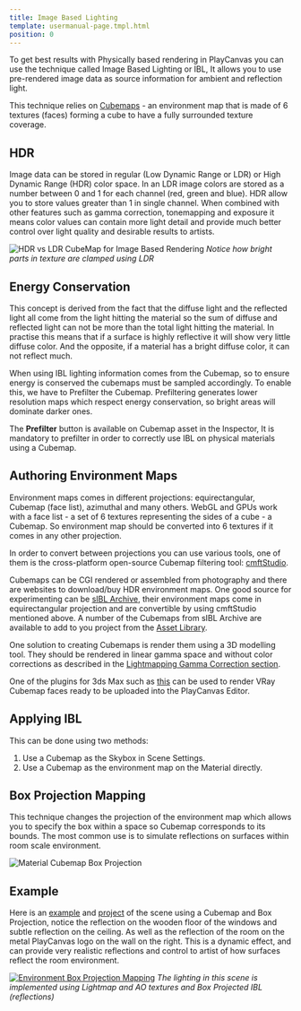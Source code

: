 ```yaml
---
title: Image Based Lighting
template: usermanual-page.tmpl.html
position: 0
---
```


To get best results with Physically based rendering in PlayCanvas you can use the technique called Image Based Lighting or IBL, It allows you to use pre-rendered image data as source information for ambient and reflection light.

This technique relies on [Cubemaps][3] - an environment map that is made of 6 textures (faces) forming a cube to have a fully surrounded texture coverage.

## HDR

Image data can be stored in regular (Low Dynamic Range or LDR) or High Dynamic Range (HDR) color space. In an LDR image colors are stored as a number between 0 and 1 for each channel (red, green and blue). HDR allow you to store values greater than 1 in single channel. When combined with other features such as gamma correction, tonemapping and exposure it means color values can contain more light detail and provide much better control over light quality and desirable results to artists.

![HDR vs LDR CubeMap for Image Based Rendering][9]
*Notice how bright parts in texture are clamped using LDR*

## Energy Conservation

This concept is derived from the fact that the diffuse light and the reflected light all come from the light hitting the material so the sum of diffuse and reflected light can not be more than the total light hitting the material. In practise this means that if a surface is highly reflective it will show very little diffuse color. And the opposite, if a material has a bright diffuse color, it can not reflect much.

When using IBL lighting information comes from the Cubemap, so to ensure energy is conserved the cubemaps must be sampled accordingly. To enable this, we have to Prefilter the Cubemap. Prefiltering generates lower resolution maps which respect energy conservation, so bright areas will dominate darker ones.

The **Prefilter** button is available on Cubemap asset in the Inspector, It is mandatory to prefilter in order to correctly use IBL on physical materials using a Cubemap.

## Authoring Environment Maps

Environment maps comes in different projections: equirectangular, Cubemap (face list), azimuthal and many others. WebGL and GPUs work with a face list - a set of 6 textures representing the sides of a cube - a Cubemap. So environment map should be converted into 6 textures if it comes in any other projection.

In order to convert between projections you can use various tools, one of them is the cross-platform open-source Cubemap filtering tool: [cmftStudio][0].

Cubemaps can be CGI rendered or assembled from photography and there are websites to download/buy HDR environment maps. One good source for experimenting can be [sIBL Archive][6], their environment maps come in equirectangular projection and are convertible by using cmftStudio mentioned above. A number of the Cubemaps from sIBL Archive are available to add to you project from the [Asset Library][10].

One solution to creating Cubemaps is render them using a 3D modelling tool. They should be rendered in linear gamma space and without color corrections as described in the [Lightmapping Gamma Correction section][1].

One of the plugins for 3ds Max such as [this][2] can be used to render VRay Cubemap faces ready to be uploaded into the PlayCanvas Editor.

## Applying IBL

This can be done using two methods:

1. Use a Cubemap as the Skybox in Scene Settings.
2. Use a Cubemap as the environment map on the Material directly.

## Box Projection Mapping

This technique changes the projection of the environment map which allows you to specify the box within a space so Cubemap corresponds to its bounds. The most common use is to simulate reflections on surfaces within room scale environment.

![Material Cubemap Box Projection][4]

## Example

Here is an [example][7] and [project][8] of the scene using a Cubemap and Box Projection, notice the reflection on the wooden floor of the windows and subtle reflection on the ceiling. As well as the reflection of the room on the metal PlayCanvas logo on the wall on the right. This is a dynamic effect, and can provide very realistic reflections and control to artist of how surfaces reflect the room environment.

[![Environment Box Projection Mapping][5]][7]
*The lighting in this scene is implemented using Lightmap and AO textures and Box Projected IBL (reflections)*

[0]: https://github.com/dariomanesku/cmftStudio
[1]: /user-manual/graphics/lighting/lightmapping/#gamma-correction
[2]: http://www.scriptspot.com/3ds-max/scripts/vray-cubemap-generator-for-unity
[3]: /user-manual/assets/cubemaps/
[4]: /images/user-manual/graphics/physical-rendering/cubemap-box-projection.png
[5]: /images/user-manual/lighting/lightmaps/playcanvas-lightmapping-scene.jpg
[6]: http://www.hdrlabs.com/sibl/archive.html
[7]: https://playcanv.as/p/zdkARz26/
[8]: https://playcanvas.com/project/446587/overview/archviz-example
[9]: /images/user-manual/graphics/physical-rendering/ibl-hdr-ldr.jpg
[10]: https://store.playcanvas.com
